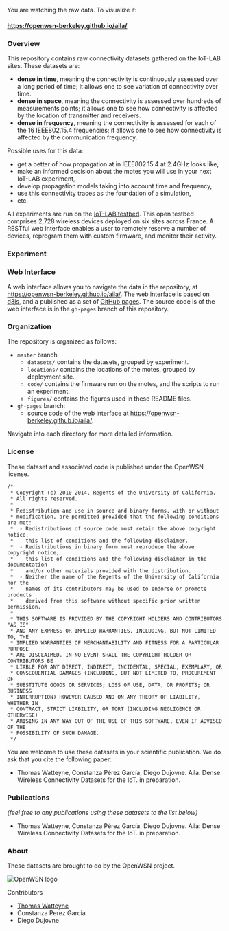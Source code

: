 
You are watching the raw data. To visualize it:

#### https://openwsn-berkeley.github.io/aila/ ####

### Overview ###

This repository contains raw connectivity datasets gathered on the IoT-LAB sites. These datasets are:
* **dense in time**, meaning the connectivity is continuously assessed over a long period of time; it allows one to see variation of connectivity over time.
* **dense in space**, meaning the connectivity is assessed over hundreds of measurements points; it allows one to see how connectivity is affected by the location of transmitter and receivers.
* **dense in frequency**, meaning the connectivity is assessed for each of the 16 IEEE802.15.4 frequencies; it allows one to see how connectivity is affected by the communication frequency.

Possible uses for this data:
* get a better of how propagation at in IEEE802.15.4 at 2.4GHz looks like,
* make an informed decision about the motes you will use in your next IoT-LAB experiment,
* develop propagation models taking into account time and frequency,
* use this connectivity traces as the foundation of a simulation,
* etc.

All experiments are run on the [IoT-LAB testbed](https://www.iot-lab.info/). This open testbed comprises 2,728 wireless devices deployed on six sites across France. A RESTful web interface enables a user to remotely reserve a number of devices, reprogram them with custom firmware, and monitor their activity.

### Experiment ###

### Web Interface ###

A web interface allows you to navigate the data in the repository, at https://openwsn-berkeley.github.io/aila/. The web interface is based on [d3js](http://d3js.org/), and a published as a set of [GitHub pages](https://pages.github.com/). The source code is of the web interface is in the `gh-pages` branch of this repository.

### Organization ###

The repository is organized as follows:

* `master` branch
    * `datasets/` contains the datasets, grouped by experiment.
    * `locations/` contains the locations of the motes, grouped by deployment site.
    * `code/` contains the firmware run on the motes, and the scripts to run an experiment.
    * `figures/` contains the figures used in these README files.
* `gh-pages` branch:
    * source code of the web interface at https://openwsn-berkeley.github.io/aila/.

Navigate into each directory for more detailed information.

### License ###

These dataset and associated code is published under the OpenWSN license.

```
/* 
 * Copyright (c) 2010-2014, Regents of the University of California.
 * All rights reserved.
 * 
 * Redistribution and use in source and binary forms, with or without
 * modification, are permitted provided that the following conditions are met:
 *  - Redistributions of source code must retain the above copyright notice,
 *    this list of conditions and the following disclaimer.
 *  - Redistributions in binary form must reproduce the above copyright notice,
 *    this list of conditions and the following disclaimer in the documentation
 *    and/or other materials provided with the distribution.
 *  - Neither the name of the Regents of the University of California nor the
 *    names of its contributors may be used to endorse or promote products
 *    derived from this software without specific prior written permission.
 * 
 * THIS SOFTWARE IS PROVIDED BY THE COPYRIGHT HOLDERS AND CONTRIBUTORS "AS IS"
 * AND ANY EXPRESS OR IMPLIED WARRANTIES, INCLUDING, BUT NOT LIMITED TO, THE
 * IMPLIED WARRANTIES OF MERCHANTABILITY AND FITNESS FOR A PARTICULAR PURPOSE
 * ARE DISCLAIMED. IN NO EVENT SHALL THE COPYRIGHT HOLDER OR CONTRIBUTORS BE
 * LIABLE FOR ANY DIRECT, INDIRECT, INCIDENTAL, SPECIAL, EXEMPLARY, OR
 * CONSEQUENTIAL DAMAGES (INCLUDING, BUT NOT LIMITED TO, PROCUREMENT OF
 * SUBSTITUTE GOODS OR SERVICES; LOSS OF USE, DATA, OR PROFITS; OR BUSINESS
 * INTERRUPTION) HOWEVER CAUSED AND ON ANY THEORY OF LIABILITY, WHETHER IN
 * CONTRACT, STRICT LIABILITY, OR TORT (INCLUDING NEGLIGENCE OR OTHERWISE)
 * ARISING IN ANY WAY OUT OF THE USE OF THIS SOFTWARE, EVEN IF ADVISED OF THE
 * POSSIBILITY OF SUCH DAMAGE.
 */
```

You are welcome to use these datasets in your scientific publication. We do ask that you cite the following paper:

* Thomas Watteyne, Constanza Pérez García, Diego Dujovne. Aila: Dense Wireless Connectivity Datasets for the IoT. in preparation.

### Publications ###

_(feel free to any publications using these datasets to the list below)_

* Thomas Watteyne, Constanza Pérez García, Diego Dujovne. Aila: Dense Wireless Connectivity Datasets for the IoT. in preparation.

### About ###

These datasets are brought to do by the OpenWSN project.

![OpenWSN logo](https://openwsn.atlassian.net/wiki/download/attachments/25231521/openwsn_logo.png?version=1&modificationDate=1396141819100&api=v2)

Contributors

* [Thomas Watteyne](http://www.thomaswatteyne.com/)
* Constanza Perez Garcia
* Diego Dujovne

